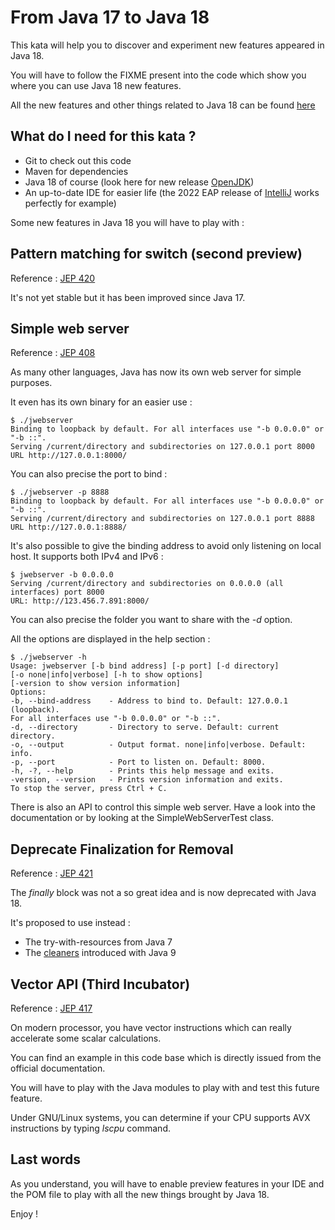 # From Java 17 to Java 18
This kata will help you to discover and experiment new features appeared in Java 18.

You will have to follow the FIXME present into the code which show you where you can use Java 18 new features.

All the new features and other things related to Java 18 can be found [here](https://jdk.java.net/18/)

## What do I need for this kata ?
* Git to check out this code
* Maven for dependencies
* Java 18 of course (look here for new release [OpenJDK](https://jdk.java.net/18/))
* An up-to-date IDE for easier life (the 2022 EAP release of [IntelliJ](https://www.jetbrains.com/idea/nextversion) works perfectly for example)

Some new features in Java 18 you will have to play with :

## Pattern matching for switch (second preview)
Reference : [JEP 420](https://openjdk.java.net/jeps/420)

It's not yet stable but it has been improved since Java 17.

## Simple web server
Reference : [JEP 408](https://openjdk.java.net/jeps/408)

As many other languages, Java has now its own web server for simple purposes.

It even has its own binary for an easier use :
```shell
$ ./jwebserver 
Binding to loopback by default. For all interfaces use "-b 0.0.0.0" or "-b ::".
Serving /current/directory and subdirectories on 127.0.0.1 port 8000
URL http://127.0.0.1:8000/
```

You can also precise the port to bind :
```shell
$ ./jwebserver -p 8888
Binding to loopback by default. For all interfaces use "-b 0.0.0.0" or "-b ::".
Serving /current/directory and subdirectories on 127.0.0.1 port 8888
URL http://127.0.0.1:8888/
```

It's also possible to give the binding address to avoid only listening on local host. It supports both IPv4 and IPv6 :
```shell
$ jwebserver -b 0.0.0.0
Serving /current/directory and subdirectories on 0.0.0.0 (all interfaces) port 8000
URL: http://123.456.7.891:8000/
```

You can also precise the folder you want to share with the _-d_ option.

All the options are displayed in the help section :
```shell
$ ./jwebserver -h
Usage: jwebserver [-b bind address] [-p port] [-d directory]
[-o none|info|verbose] [-h to show options]
[-version to show version information]
Options:
-b, --bind-address    - Address to bind to. Default: 127.0.0.1 (loopback).
For all interfaces use "-b 0.0.0.0" or "-b ::".
-d, --directory       - Directory to serve. Default: current directory.
-o, --output          - Output format. none|info|verbose. Default: info.
-p, --port            - Port to listen on. Default: 8000.
-h, -?, --help        - Prints this help message and exits.
-version, --version   - Prints version information and exits.
To stop the server, press Ctrl + C.
```

There is also an API to control this simple web server. Have a look into the documentation or by looking at the SimpleWebServerTest class.

## Deprecate Finalization for Removal
Reference : [JEP 421](https://openjdk.java.net/jeps/421)

The _finally_ block was not a so great idea and is now deprecated with Java 18.

It's proposed to use instead :
* The try-with-resources from Java 7
* The [cleaners](https://docs.oracle.com/en/java/javase/17/docs/api/java.base/java/lang/ref/Cleaner.html) introduced with Java 9

## Vector API (Third Incubator)
Reference : [JEP 417](https://openjdk.java.net/jeps/417)

On modern processor, you have vector instructions which can really accelerate some scalar calculations.

You can find an example in this code base which is directly issued from the official documentation.

You will have to play with the Java modules to play with and test this future feature.

Under GNU/Linux systems, you can determine if your CPU supports AVX instructions by typing _lscpu_ command.


## Last words
As you understand, you will have to enable preview features in your IDE and the POM file to play with all the new things brought by Java 18.

Enjoy !
